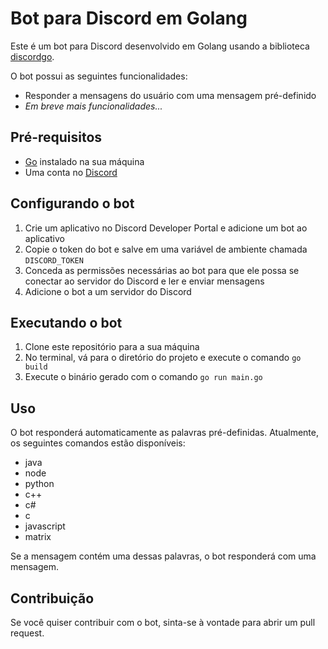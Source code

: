 <!DOCTYPE html>
<html>
  
  <body>
    <h1>Bot para Discord em Golang</h1>
    <p>Este é um bot para Discord desenvolvido em Golang usando a biblioteca <a href="https://github.com/bwmarrin/discordgo">discordgo</a>.</p>
    <p>O bot possui as seguintes funcionalidades:</p>
    <ul>
      <li>Responder a mensagens do usuário com uma mensagem pré-definido</li>
      <li><em>Em breve mais funcionalidades...</em></li>
    </ul>
<h2>Pré-requisitos</h2>
<ul>
  <li><a href="https://golang.org/dl/">Go</a> instalado na sua máquina</li>
  <li>Uma conta no <a href="https://discord.com/">Discord</a></li>
</ul>

<h2>Configurando o bot</h2>
<ol>
  <li>Crie um aplicativo no Discord Developer Portal e adicione um bot ao aplicativo</li>
  <li>Copie o token do bot e salve em uma variável de ambiente chamada <code>DISCORD_TOKEN</code></li>
  <li>Conceda as permissões necessárias ao bot para que ele possa se conectar ao servidor do Discord e ler e enviar mensagens</li>
  <li>Adicione o bot a um servidor do Discord</li>
</ol>

<h2>Executando o bot</h2>
<ol>
  <li>Clone este repositório para a sua máquina</li>
  <li>No terminal, vá para o diretório do projeto e execute o comando <code>go build</code></li>
  <li>Execute o binário gerado com o comando <code>go run main.go</code></li>
</ol>

<h2>Uso</h2>
<p>O bot responderá automaticamente as palavras pré-definidas. Atualmente, os seguintes comandos estão disponíveis:</p>
    <ul>
      <li>java</li>
      <li>node</li>
      <li>python</li>
      <li>c++</li>
      <li>c#</li>
      <li>c</li>
      <li>javascript</li>
      <li>matrix</li>
    </ul>
    <p>Se a mensagem contém uma dessas palavras, o bot responderá com uma mensagem.</p>
<h2>Contribuição</h2>
<p>Se você quiser contribuir com o bot, sinta-se à vontade para abrir um pull request.</p>
  </body>
</html>
